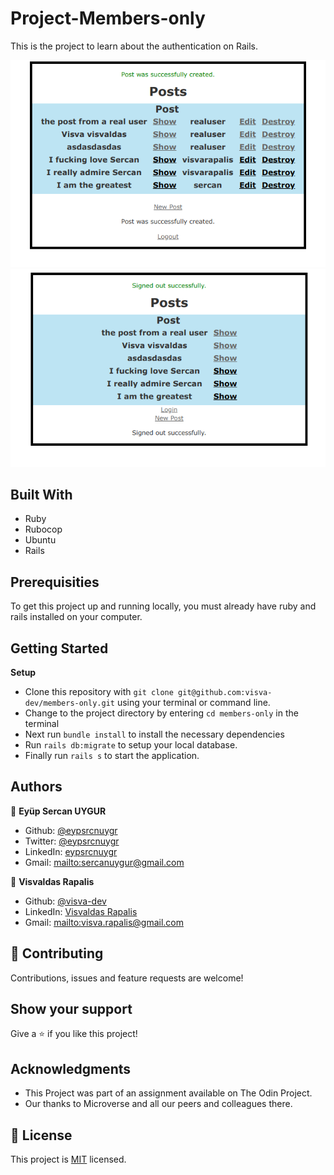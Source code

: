 # Project-Members-only

This is the project to learn about the authentication on Rails.

![screenshot](./app/assets/images/Screenshotone.png)<br>
![screenshot](./app/assets/images/ScreenShottwo.png)<br>

## Built With

-   Ruby
-   Rubocop
-   Ubuntu
-   Rails

## Prerequisities

To get this project up and running locally, you must already have ruby and rails installed on your computer.

## Getting Started

**Setup**

- Clone this repository with ```git clone git@github.com:visva-dev/members-only.git``` using your terminal or command line.<br>
- Change to the project directory by entering ```cd members-only``` in the terminal<br>
- Next run ```bundle install``` to install the necessary dependencies<br>
- Run ```rails db:migrate``` to setup your local database.<br>
- Finally run ```rails s``` to start the application.<br>

## Authors

👤 **Eyüp Sercan UYGUR**

-   Github: [@eypsrcnuygr](https://github.com/eypsrcnuygr)
-   Twitter: [@eypsrcnuygr](https://twitter.com/eypsrcnuygr)
-   LinkedIn: [eypsrcnuygr](https://www.linkedin.com/in/eypsrcnuygr/)
-   Gmail: <mailto:sercanuygur@gmail.com>

👤 **Visvaldas Rapalis**

-   Github: [@visva-dev](https://github.com/visva-dev)
-   LinkedIn: [Visvaldas Rapalis](https://www.linkedin.com/in/visvaldas-rapalis/)
-   Gmail: <mailto:visva.rapalis@gmail.com>

## 🤝 Contributing

Contributions, issues and feature requests are welcome!

## Show your support

Give a ⭐️ if you like this project!

## Acknowledgments

-   This Project was part of an assignment available on The Odin Project.
-   Our thanks to Microverse and all our peers and colleagues there.

## 📝 License

This project is [MIT](lic.url) licensed.
